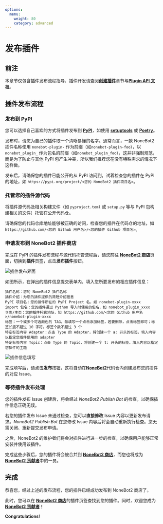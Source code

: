 ```yaml
---
options:
  menu:
    weight: 80
    category: advanced
---
```


# 发布插件

## 前注

本章节仅包含插件发布流程指导，插件开发请查阅[**创建插件**](../tutorial/plugin/introduction.md)章节与[**Plugin API 文档**](../api/plugin/index.md)。

## 插件发布流程

### 发布到 PyPI

您可以选择自己喜欢的方式将插件发布到 [**PyPI**](https://pypi.org/)，如使用 [**setuptools**](https://pypi.org/project/setuptools/) 或 [**Poetry**](https://pypi.org/project/poetry/)。

发布时，请您为自己的插件取一个清晰易懂的名字。通常而言，一款 NoneBot2 插件名称使用 `nonebot-plugin-` 作为前缀（如`nonebot-plugin-foo`），以 `nonebot_plugin_` 作为包名的前缀（如`nonebot_plugin_foo`），这并非强制规范，而是为了防止与其他 PyPI 包产生冲突，所以我们推荐您在没有特殊需求的情况下这样做。

发布后，请确保您的插件已能公开的从 PyPI 访问到，试着检查您的插件在 PyPI 的地址，如 `https://pypi.org/project/<您的 NoneBot2 插件项目名>`。

### 托管您的插件源代码

将插件源代码及相关构建文件（如 `pyproject.toml` 或 `setup.py` 等与 PyPI 包构建相关的文件）托管在公开代码仓。

请确保您的代码仓库地址能够被正确的访问，检查您的插件在代码仓的地址，如 `https://github.com/<您的 Github 用户名>/<您的插件 Github 项目名>`。

### 申请发布到 NoneBot2 插件商店

完成在 PyPI 的插件发布流程与源代码托管流程后，请您前往 [**NoneBot2 商店**](https://v2.nonebot.dev/store.html)页面，切换到**插件**页签，点击**发布插件**按钮。

![插件发布界面](./images/plugin_store_publish.png)

如图所示，在弹出的插件信息提交表单内，填入您所要发布的相应插件信息：

```text
插件名称：您的 NoneBot2 插件名称
插件介绍：为您的插件提供的简短介绍信息
PyPI 项目名：您的插件所在的 PyPI Project 名，如 nonebot-plugin-xxxx
import 包名：您的插件通过 Python 导入时使用的包名，如 nonebot_plugin_xxxx
仓库/主页：您的插件托管地址，如 https://github.com/<您的 Github 用户名>/nonebot-plugin-xxxx
标签：一个或多个可选颜色的 TAG，每填写一个点击添加标签，若要删除，点击标签即可；标签长度不超过 10 字符，标签个数不超过 3 个
特定标签内容 Adapter：点击 Type 的 Adapter，将创建一个 a: 开头的标签，填入内容以指定您插件使用的 adapter
特定标签内容 Topic：点击 Type 的 Topic，将创建一个 t: 开头的标签，填入内容以指定您插件的主题
```

![插件信息填写](./images/plugin_store_publish_2.png)

完成填写后，请点击**发布**按钮，这将自动在[**NoneBot2**](https://github.com/nonebot/nonebot2)代码仓内创建发布您的插件的对应 Issue。

### 等待插件发布处理

您的插件发布 Issue 创建后，将会经过 _NoneBot2 Publish Bot_ 的检查，以确保插件信息正确无误。

若您的插件发布 Issue 未通过检查，您可以**直接修改** Issue 内容以更新发布请求。_NoneBot2 Publish Bot_ 在您修改 Issue 内容后将会自动重新执行检查。您无需关闭、重新提交发布申请。

之后，NoneBot2 的维护者们将会对插件进行进一步的检查，以确保用户能够正常安装并使用该插件。

完成这些步骤后，您的插件将会被合并到 [**NoneBot2 商店**](https://v2.nonebot.dev/store.html)，而您也将成为 [**NoneBot2 贡献者**](https://github.com/nonebot/nonebot2/graphs/contributors)中的一员。

## 完成

恭喜您，经过上述的发布流程，您的插件已经成功发布到 NoneBot2 商店了。

此时，您可以在 [**NoneBot2 商店**](https://v2.nonebot.dev/store.html)的插件页签查找到您的插件。同时，欢迎您成为 [**NoneBot2 贡献者**](https://github.com/nonebot/nonebot2/graphs/contributors)！

**Congratulations!**
